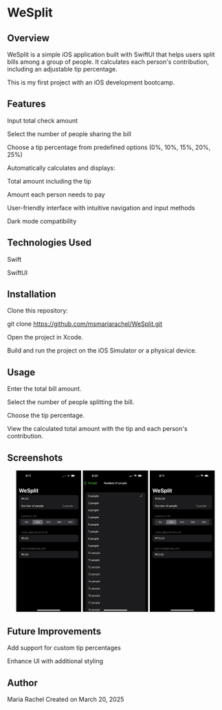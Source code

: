 # WeSplit

## Overview

WeSplit is a simple iOS application built with SwiftUI that helps users split bills among a group of people. It calculates each person's contribution, including an adjustable tip percentage.

This is my first project with an iOS development bootcamp.

## Features

Input total check amount

Select the number of people sharing the bill

Choose a tip percentage from predefined options (0%, 10%, 15%, 20%, 25%)

Automatically calculates and displays:

Total amount including the tip

Amount each person needs to pay

User-friendly interface with intuitive navigation and input methods

Dark mode compatibility

## Technologies Used

Swift

SwiftUI

## Installation

Clone this repository:

git clone https://github.com/msmariarachel/WeSplit.git

Open the project in Xcode.

Build and run the project on the iOS Simulator or a physical device.

## Usage

Enter the total bill amount.

Select the number of people splitting the bill.

Choose the tip percentage.

View the calculated total amount with the tip and each person's contribution.

## Screenshots

<p align="center">
  <img src="https://github.com/msmariarachel/WeSplit/blob/main/Assets/WeSplitScreenshot1.PNG" width="30%" alt="Main Screen">
  <img src="https://github.com/msmariarachel/WeSplit/blob/main/Assets/WeSplitScreenshot2.PNG" width="30%" alt="Number of People Selection">
  <img src="https://github.com/msmariarachel/WeSplit/blob/main/Assets/WeSplitScreenshot3.PNG" width="30%" alt="Final Calculation">
</p>

## Future Improvements

Add support for custom tip percentages

Enhance UI with additional styling

## Author

Maria Rachel
Created on March 20, 2025

